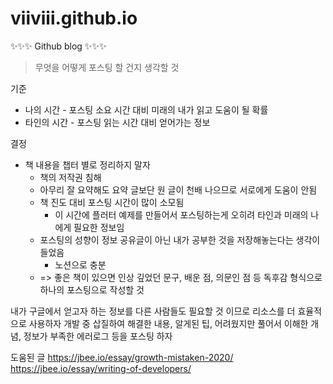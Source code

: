 # viiviii.github.io

✨✨✨ Github blog ✨✨✨


> 무엇을 어떻게 포스팅 할 건지 생각할 것

기준
* 나의 시간 - 포스팅 소요 시간 대비 미래의 내가 읽고 도움이 될 확률
* 타인의 시간 - 포스팅 읽는 시간 대비 얻어가는 정보


결정
* 책 내용을 챕터 별로 정리하지 말자
  * 책의 저작권 침해
  * 아무리 잘 요약해도 요약 글보단 원 글이 천배 나으므로 서로에게 도움이 안됨
  * 책 진도 대비 포스팅 시간이 많이 소모됨
    * 이 시간에 플러터 예제를 만들어서 포스팅하는게 오히려 타인과 미래의 나에게 필요한 정보임
  * 포스팅의 성향이 정보 공유글이 아닌 내가 공부한 것을 저장해놓는다는 생각이 들었음
    * 노션으로 충분
  *  => 좋은 책이 있으면 인상 깊었던 문구, 배운 점, 의문인 점 등 독후감 형식으로 하나의 포스팅으로 작성할 것

내가 구글에서 얻고자 하는 정보를 다른 사람들도 필요할 것 이므로 리소스를 더 효율적으로 사용하자
개발 중 삽질하여 해결한 내용, 알게된 팁, 어려웠지만 풀어서 이해한 개념, 정보가 부족한 에러로그 등을 포스팅 하자

도움된 글
https://jbee.io/essay/growth-mistaken-2020/
https://jbee.io/essay/writing-of-developers/

